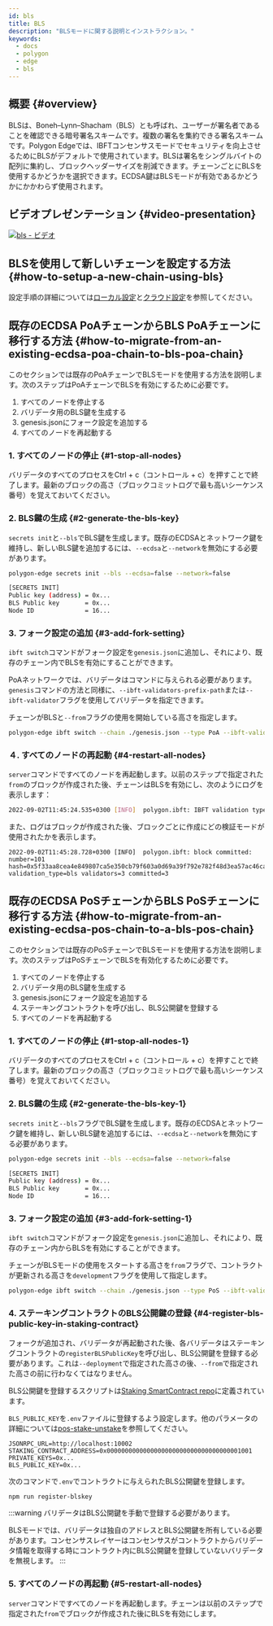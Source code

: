 ```yaml
---
id: bls
title: BLS
description: "BLSモードに関する説明とインストラクション。"
keywords:
  - docs
  - polygon
  - edge
  - bls
---
```


## 概要 {#overview}

BLSは、Boneh–Lynn–Shacham（BLS）とも呼ばれ、ユーザーが署名者であることを確認できる暗号署名スキームです。複数の署名を集約できる署名スキームです。Polygon Edgeでは、IBFTコンセンサスモードでセキュリティを向上させるためにBLSがデフォルトで使用されています。BLSは署名をシングルバイトの配列に集約し、ブロックヘッダーサイズを削減できます。チェーンごとにBLSを使用するかどうかを選択できます。ECDSA鍵はBLSモードが有効であるかどうかにかかわらず使用されます。

## ビデオプレゼンテーション {#video-presentation}

[![bls - ビデオ](https://img.youtube.com/vi/HbUmZpALlqo/0.jpg)](https://www.youtube.com/watch?v=HbUmZpALlqo)

## BLSを使用して新しいチェーンを設定する方法 {#how-to-setup-a-new-chain-using-bls}

設定手順の詳細については[ローカル設定](/docs/edge/get-started/set-up-ibft-locally)と[クラウド設定](/docs/edge/get-started/set-up-ibft-on-the-cloud)を参照してください。

## 既存のECDSA PoAチェーンからBLS PoAチェーンに移行する方法 {#how-to-migrate-from-an-existing-ecdsa-poa-chain-to-bls-poa-chain}

このセクションでは既存のPoAチェーンでBLSモードを使用する方法を説明します。次のステップはPoAチェーンでBLSを有効にするために必要です。

1. すべてのノードを停止する
2. バリデータ用のBLS鍵を生成する
3. genesis.jsonにフォーク設定を追加する
4. すべてのノードを再起動する

### 1. すべてのノードの停止 {#1-stop-all-nodes}

バリデータのすべてのプロセスをCtrl + c（コントロール + c）を押すことで終了します。最新のブロックの高さ（ブロックコミットログで最も高いシーケンス番号）を覚えておいてください。

### 2. BLS鍵の生成 {#2-generate-the-bls-key}

`secrets init`と`--bls`でBLS鍵を生成します。既存のECDSAとネットワーク鍵を維持し、新しいBLS鍵を追加するには、`--ecdsa`と`--network`を無効にする必要があります。

```bash
polygon-edge secrets init --bls --ecdsa=false --network=false

[SECRETS INIT]
Public key (address) = 0x...
BLS Public key       = 0x...
Node ID              = 16...
```

### 3. フォーク設定の追加 {#3-add-fork-setting}

`ibft switch`コマンドがフォーク設定を`genesis.json`に追加し、それにより、既存のチェーン内でBLSを有効にすることができます。

PoAネットワークでは、バリデータはコマンドに与えられる必要があります。`genesis`コマンドの方法と同様に、`--ibft-validators-prefix-path`または`--ibft-validator`フラグを使用してバリデータを指定できます。

チェーンがBLSと`--from`フラグの使用を開始している高さを指定します。

```bash
polygon-edge ibft switch --chain ./genesis.json --type PoA --ibft-validator-type bls --ibft-validators-prefix-path test-chain- --from 100
```

### ４. すべてのノードの再起動 {#4-restart-all-nodes}

`server`コマンドですべてのノードを再起動します。以前のステップで指定された`from`のブロックが作成された後、チェーンはBLSを有効にし、次のようにログを表示します：

```bash
2022-09-02T11:45:24.535+0300 [INFO]  polygon.ibft: IBFT validation type switched: old=ecdsa new=bls
```

また、ログはブロックが作成された後、ブロックごとに作成にどの検証モードが使用されたかを表示します。

```
2022-09-02T11:45:28.728+0300 [INFO]  polygon.ibft: block committed: number=101 hash=0x5f33aa8cea4e849807ca5e350cb79f603a0d69a39f792e782f48d3ea57ac46ca validation_type=bls validators=3 committed=3
```

## 既存のECDSA PoSチェーンからBLS PoSチェーンに移行する方法 {#how-to-migrate-from-an-existing-ecdsa-pos-chain-to-a-bls-pos-chain}

このセクションでは既存のPoSチェーンでBLSモードを使用する方法を説明します。次のステップはPoSチェーンでBLSを有効化するために必要です。

1. すべてのノードを停止する
2. バリデータ用のBLS鍵を生成する
3. genesis.jsonにフォーク設定を追加する
4. ステーキングコントラクトを呼び出し、BLS公開鍵を登録する
5. すべてのノードを再起動する

### 1. すべてのノードの停止 {#1-stop-all-nodes-1}

バリデータのすべてのプロセスをCtrl + c（コントロール + c）を押すことで終了します。最新のブロックの高さ（ブロックコミットログで最も高いシーケンス番号）を覚えておいてください。

### 2. BLS鍵の生成 {#2-generate-the-bls-key-1}

`secrets init`と`--bls`フラグでBLS鍵を生成します。既存のECDSAとネットワーク鍵を維持し、新しいBLS鍵を追加するには、`--ecdsa`と`--network`を無効にする必要があります。

```bash
polygon-edge secrets init --bls --ecdsa=false --network=false

[SECRETS INIT]
Public key (address) = 0x...
BLS Public key       = 0x...
Node ID              = 16...
```

### 3. フォーク設定の追加 {#3-add-fork-setting-1}

`ibft switch`コマンドがフォーク設定を`genesis.json`に追加し、それにより、既存のチェーン内からBLSを有効にすることができます。

チェーンがBLSモードの使用をスタートする高さを`from`フラグで、コントラクトが更新される高さを`development`フラグを使用して指定します。

```bash
polygon-edge ibft switch --chain ./genesis.json --type PoS --ibft-validator-type bls --deployment 50 --from 200
```

### 4. ステーキングコントラクトのBLS公開鍵の登録 {#4-register-bls-public-key-in-staking-contract}

フォークが追加され、バリデータが再起動された後、各バリデータはステーキングコントラクトの`registerBLSPublicKey`を呼び出し、BLS公開鍵を登録する必要があります。これは`--deployment`で指定された高さの後、`--from`で指定された高さの前に行わなくてはなりません。

BLS公開鍵を登録するスクリプトは[Staking SmartContract repo](https://github.com/0xPolygon/staking-contracts)に定義されています。

`BLS_PUBLIC_KEY`を`.env`ファイルに登録するよう設定します。他のパラメータの詳細については[pos-stake-unstake](/docs/edge/consensus/pos-stake-unstake#setting-up-the-provided-helper-scripts)を参照してください。

```env
JSONRPC_URL=http://localhost:10002
STAKING_CONTRACT_ADDRESS=0x0000000000000000000000000000000000001001
PRIVATE_KEYS=0x...
BLS_PUBLIC_KEY=0x...
```

次のコマンドで`.env`でコントラクトに与えられたBLS公開鍵を登録します。

```bash
npm run register-blskey
```

:::warning バリデータはBLS公開鍵を手動で登録する必要があります。

BLSモードでは、バリデータは独自のアドレスとBLS公開鍵を所有している必要があります。コンセンサスレイヤーはコンセンサスがコントラクトからバリデータ情報を取得する時にコントラクト内にBLS公開鍵を登録していないバリデータを無視します。
:::

### 5. すべてのノードの再起動 {#5-restart-all-nodes}

`server`コマンドですべてのノードを再起動します。チェーンは以前のステップで指定された`from`でブロックが作成された後にBLSを有効にします。
